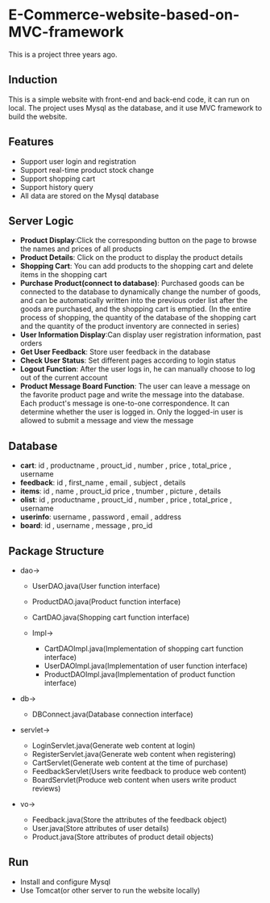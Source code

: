 # E-Commerce-website-based-on-MVC-framework
This is a project three years ago.

## Induction
This is a simple website with front-end and back-end code, it can run on local. The project uses Mysql as the database, and it use MVC framework to build the website.

## Features
- Support user login and registration
- Support real-time product stock change
- Support shopping cart
- Support history query
- All data are stored on the Mysql database

## Server Logic
- **Product Display**:Click the corresponding button on the page to browse the names and prices of all products
- **Product Details**: Click on the product to display the product details
- **Shopping Cart**: You can add products to the shopping cart and delete items in the shopping cart
- **Purchase Product(connect to database)**: Purchased goods can be connected to the database to dynamically change the number of goods, and can be automatically written into the previous order list after the goods are purchased, and the shopping cart is emptied. (In the entire process of shopping, the quantity of the database of the shopping cart and the quantity of the product inventory are connected in series)
- **User Information Display**:Can display user registration information, past orders
- **Get User Feedback**: Store user feedback in the database
- **Check User Status**: Set different pages according to login status
- **Logout Function**: After the user logs in, he can manually choose to log out of the current account
- **Product Message Board Function**: The user can leave a message on the favorite product page and write the message into the database. Each product's message is one-to-one correspondence. It can determine whether the user is logged in. Only the logged-in user is allowed to submit a message and view the message

## Database
- **cart**: id , productname , prouct_id , number , price , total_price , username
- **feedback**: id , first_name , email , subject , details
- **items**: id , name , prouct_id price , tnumber , picture , details
- **olist**: id , productname , prouct_id , number , price , total_price , username
- **userinfo**: username , password , email , address
- **board**: id , username , message , pro_id

## Package Structure
- dao->
	- UserDAO.java(User function interface) 
	- ProductDAO.java(Product function interface)
	- CartDAO.java(Shopping cart function interface)
	
	- Impl->
		- CartDAOImpl.java(Implementation of shopping cart function interface)
		- UserDAOImpl.java(Implementation of user function interface)
		- ProductDAOImpl.java(Implementation of product function interface)

- db->
	- DBConnect.java(Database connection interface)

- servlet->
	- LoginServlet.java(Generate web content at login)
	- RegisterServlet.java(Generate web content when registering)
	- CartServlet(Generate web content at the time of purchase)
	- FeedbackServlet(Users write feedback to produce web content)
	- BoardServlet(Produce web content when users write product reviews)

- vo->
	- Feedback.java(Store the attributes of the feedback object)
	- User.java(Store attributes of user details)
	- Product.java(Store attributes of product detail objects)

## Run
- Install and configure Mysql
- Use Tomcat(or other server to run the website locally)

